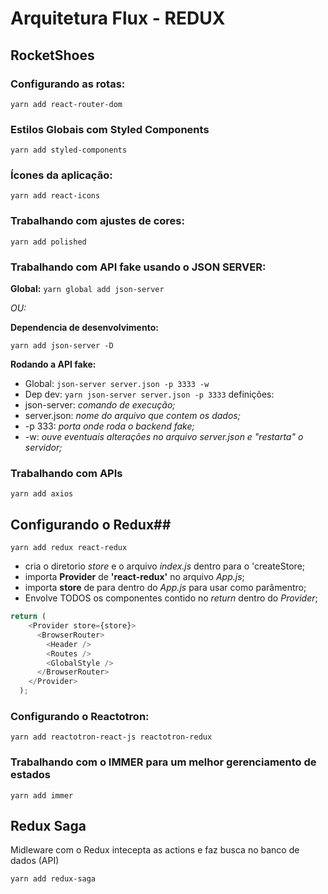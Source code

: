 # Arquitetura Flux - REDUX

## RocketShoes

### Configurando as rotas:

`yarn add react-router-dom`

### Estilos Globais com Styled Components

`yarn add styled-components`

### Ícones da aplicação:

`yarn add react-icons`

### Trabalhando com ajustes de cores:

`yarn add polished`

### Trabalhando com API fake usando o JSON SERVER:

**Global:**
`yarn global add json-server`

_OU:_

**Dependencia de desenvolvimento:**

`yarn add json-server -D`

**Rodando a API fake:**

- Global: `json-server server.json -p 3333 -w`
- Dep dev: `yarn json-server server.json -p 3333`
definições:
- json-server: _comando de execução;_
- server.json: _nome do arquivo que contem os dados;_
- -p 333: _porta onde roda o backend fake;_
- -w: _ouve eventuais alterações no arquivo server.json e "restarta" o servidor;_

### Trabalhando com APIs

`yarn add axios`

## Configurando o Redux##

`yarn add redux react-redux`

- cria o diretorio _store_ e o arquivo _index.js_ dentro para o 'createStore;
- importa **Provider** de **'react-redux'** no arquivo _App.js_;
- importa **store** de para dentro do _App.js_ para usar como parâmentro;
- Envolve TODOS os componentes contido no _return_ dentro do _Provider_;

```js
return (
    <Provider store={store}>
      <BrowserRouter>
        <Header />
        <Routes />
        <GlobalStyle />
      </BrowserRouter>
    </Provider>
  );
```
### Configurando o Reactotron:

`yarn add reactotron-react-js reactotron-redux`

### Trabalhando com o IMMER para um melhor gerenciamento de estados

`yarn add immer`

## Redux Saga

Midleware com o Redux intecepta as actions e faz busca no banco de dados (API)

`yarn add redux-saga`

